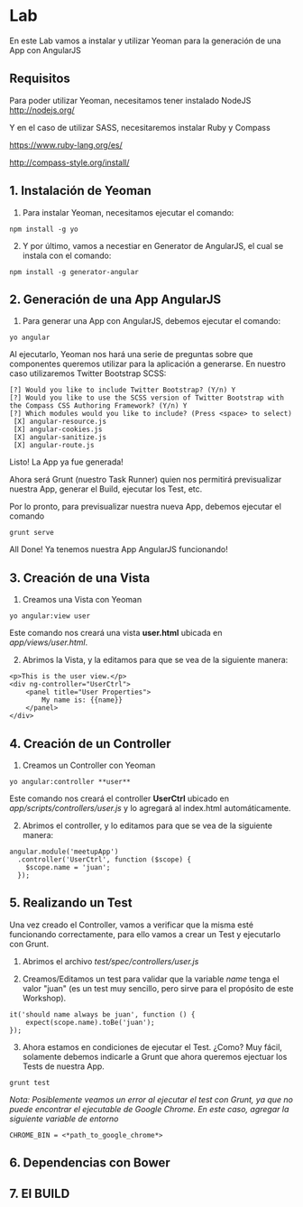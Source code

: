 # Lab
En este Lab vamos a instalar y utilizar Yeoman para la generación de una App con AngularJS

## Requisitos
Para poder utilizar Yeoman, necesitamos tener instalado NodeJS http://nodejs.org/

Y en el caso de utilizar SASS, necesitaremos instalar Ruby y Compass

https://www.ruby-lang.org/es/

http://compass-style.org/install/

## 1. Instalación de Yeoman
1. Para instalar Yeoman, necesitamos ejecutar el comando:

```
npm install -g yo
```

2. Y por último, vamos a necestiar en Generator de AngularJS, el cual se instala con el comando:

```
npm install -g generator-angular
```

## 2. Generación de una App AngularJS
1. Para generar una App con AngularJS, debemos ejecutar el comando:

```
yo angular
```

Al ejecutarlo, Yeoman nos hará una serie de preguntas sobre que componentes queremos utilizar para la aplicación a generarse. En nuestro caso utilizaremos Twitter Bootstrap SCSS:

```
[?] Would you like to include Twitter Bootstrap? (Y/n) Y
[?] Would you like to use the SCSS version of Twitter Bootstrap with the Compass CSS Authoring Framework? (Y/n) Y
[?] Which modules would you like to include? (Press <space> to select)
 [X] angular-resource.js
 [X] angular-cookies.js
 [X] angular-sanitize.js
 [X] angular-route.js
```

Listo! La App ya fue generada! 

Ahora será Grunt (nuestro Task Runner) quien nos permitirá previsualizar nuestra App, generar el Build, ejecutar los Test, etc.

Por lo pronto, para previsualizar nuestra nueva App, debemos ejecutar el comando

```
grunt serve
```

All Done! Ya tenemos nuestra App AngularJS funcionando!

## 3. Creación de una Vista

1. Creamos una Vista con Yeoman

```
yo angular:view user
```

Este comando nos creará una vista **user.html** ubicada en *app/views/user.html*.

2. Abrimos la Vista, y la editamos para que se vea de la siguiente manera:

```
<p>This is the user view.</p>
<div ng-controller="UserCtrl">
	<panel title="User Properties">
		My name is: {{name}}
	</panel>
</div>
```

## 4. Creación de un Controller

1. Creamos un Controller con Yeoman
```
yo angular:controller **user**
```
Este comando nos creará el controller **UserCtrl** ubicado en *app/scripts/controllers/user.js* y lo agregará al index.html automáticamente.

2. Abrimos el controller, y lo editamos para que se vea de la siguiente manera:

```
angular.module('meetupApp')
  .controller('UserCtrl', function ($scope) {
    $scope.name = 'juan';
  });
```

## 5. Realizando un Test

Una vez creado el Controller, vamos a verificar que la misma esté funcionando correctamente, para ello vamos a crear un Test y ejecutarlo con Grunt.

1. Abrimos el archivo *test/spec/controllers/user.js*

2. Creamos/Editamos un test para validar que la variable *name* tenga el valor "juan" (es un test muy sencillo, pero sirve para el propósito de este Workshop).

```
it('should name always be juan', function () {
	expect(scope.name).toBe('juan');
});
```

3. Ahora estamos en condiciones de ejecutar el Test. ¿Como? Muy fácil, solamente debemos indicarle a Grunt que ahora queremos ejectuar los Tests de nuestra App.

```
grunt test
```

*Nota: Posiblemente veamos un error al ejecutar el test con Grunt, ya que no puede encontrar el ejecutable de Google Chrome. En este caso, agregar la siguiente variable de entorno*

```
CHROME_BIN = <*path_to_google_chrome*>
```

## 6. Dependencias con Bower

## 7. El BUILD
